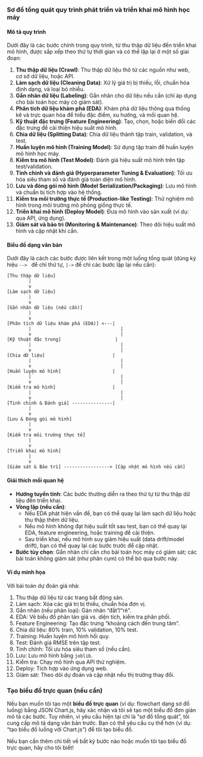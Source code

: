
### Sơ đồ tổng quát quy trình phát triển và triển khai mô hình học máy

#### Mô tả quy trình
Dưới đây là các bước chính trong quy trình, từ thu thập dữ liệu đến triển khai mô hình, được sắp xếp theo thứ tự thời gian và có thể lặp lại ở một số giai đoạn:

1. **Thu thập dữ liệu (Crawl)**: Thu thập dữ liệu thô từ các nguồn như web, cơ sở dữ liệu, hoặc API.
2. **Làm sạch dữ liệu (Cleaning Data)**: Xử lý giá trị bị thiếu, lỗi, chuẩn hóa định dạng, và loại bỏ nhiễu.
3. **Gắn nhãn dữ liệu (Labeling)**: Gắn nhãn cho dữ liệu nếu cần (chỉ áp dụng cho bài toán học máy có giám sát).
4. **Phân tích dữ liệu khám phá (EDA)**: Khám phá dữ liệu thông qua thống kê và trực quan hóa để hiểu đặc điểm, xu hướng, và mối quan hệ.
5. **Kỹ thuật đặc trưng (Feature Engineering)**: Tạo, chọn, hoặc biến đổi các đặc trưng để cải thiện hiệu suất mô hình.
6. **Chia dữ liệu (Splitting Data)**: Chia dữ liệu thành tập train, validation, và test.
7. **Huấn luyện mô hình (Training Model)**: Sử dụng tập train để huấn luyện mô hình học máy.
8. **Kiểm tra mô hình (Test Model)**: Đánh giá hiệu suất mô hình trên tập test/validation.
9. **Tinh chỉnh và đánh giá (Hyperparameter Tuning & Evaluation)**: Tối ưu hóa siêu tham số và đánh giá toàn diện mô hình.
10. **Lưu và đóng gói mô hình (Model Serialization/Packaging)**: Lưu mô hình và chuẩn bị tích hợp vào hệ thống.
11. **Kiểm tra môi trường thực tế (Production-like Testing)**: Thử nghiệm mô hình trong môi trường mô phỏng giống thực tế.
12. **Triển khai mô hình (Deploy Model)**: Đưa mô hình vào sản xuất (ví dụ: qua API, ứng dụng).
13. **Giám sát và bảo trì (Monitoring & Maintenance)**: Theo dõi hiệu suất mô hình và cập nhật khi cần.

#### Biểu đồ dạng văn bản
Dưới đây là cách các bước được liên kết trong một luồng tổng quát (dùng ký hiệu `--> ` để chỉ thứ tự, `|->` để chỉ các bước lặp lại nếu cần):

```
[Thu thập dữ liệu]
        |
        v
[Làm sạch dữ liệu]
        |
        v
[Gắn nhãn dữ liệu (nếu cần)]
        |
        v
[Phân tích dữ liệu khám phá (EDA)] <---|
        |                                 |
        v                                 |
[Kỹ thuật đặc trưng]                    |
        |                                 |
        v                                 |
[Chia dữ liệu]                         |
        |                                 |
        v                                 |
[Huấn luyện mô hình]                   |
        |                                 |
        v                                 |
[Kiểm tra mô hình]                     |
        |                                 |
        v                                 |
[Tinh chỉnh & Đánh giá] ---------------|
        |
        v
[Lưu & Đóng gói mô hình]
        |
        v
[Kiểm tra môi trường thực tế]
        |
        v
[Triển khai mô hình]
        |
        v
[Giám sát & Bảo trì] -----------------> [Cập nhật mô hình nếu cần]
```

#### Giải thích mối quan hệ
- **Hướng tuyến tính**: Các bước thường diễn ra theo thứ tự từ thu thập dữ liệu đến triển khai.
- **Vòng lặp (nếu cần)**:
  - Nếu EDA phát hiện vấn đề, bạn có thể quay lại làm sạch dữ liệu hoặc thu thập thêm dữ liệu.
  - Nếu mô hình không đạt hiệu suất tốt sau test, bạn có thể quay lại EDA, feature engineering, hoặc training để cải thiện.
  - Sau triển khai, nếu mô hình suy giảm hiệu suất (data drift/model drift), bạn có thể quay lại các bước trước để cập nhật.
- **Bước tùy chọn**: Gắn nhãn chỉ cần cho bài toán học máy có giám sát; các bài toán không giám sát (như phân cụm) có thể bỏ qua bước này.

#### Ví dụ minh họa
Với bài toán dự đoán giá nhà:
1. Thu thập dữ liệu từ các trang bất động sản.
2. Làm sạch: Xóa các giá trị bị thiếu, chuẩn hóa đơn vị.
3. Gắn nhãn (nếu phân loại): Gán nhãn “đắt”/“rẻ”.
4. EDA: Vẽ biểu đồ phân tán giá vs. diện tích, kiểm tra phân phối.
5. Feature Engineering: Tạo đặc trưng “khoảng cách đến trung tâm”.
6. Chia dữ liệu: 80% train, 10% validation, 10% test.
7. Training: Huấn luyện mô hình hồi quy.
8. Test: Đánh giá RMSE trên tập test.
9. Tinh chỉnh: Tối ưu hóa siêu tham số (nếu cần).
10. Lưu: Lưu mô hình bằng `joblib`.
11. Kiểm tra: Chạy mô hình qua API thử nghiệm.
12. Deploy: Tích hợp vào ứng dụng web.
13. Giám sát: Theo dõi dự đoán và cập nhật nếu thị trường thay đổi.

### Tạo biểu đồ trực quan (nếu cần)
Nếu bạn muốn tôi tạo một **biểu đồ trực quan** (ví dụ: flowchart dạng sơ đồ luồng) bằng JSON Chart.js, hãy xác nhận và tôi sẽ tạo một biểu đồ đơn giản mô tả các bước. Tuy nhiên, vì yêu cầu hiện tại chỉ là “sơ đồ tổng quát”, tôi cung cấp mô tả dạng văn bản trước. Bạn có thể yêu cầu cụ thể hơn (ví dụ: “tạo biểu đồ luồng với Chart.js”) để tôi tạo biểu đồ.

Nếu bạn cần thêm chi tiết về bất kỳ bước nào hoặc muốn tôi tạo biểu đồ trực quan, hãy cho tôi biết!
